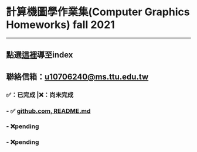 # 計算機圖學作業集(Computer Graphics Homeworks) fall 2021
***
## 點選[這裡]導至index
## 聯絡信箱：[u10706240@ms.ttu.edu.tw]
### ✅：已完成  |❌：尚未完成
[這裡]: <https://jackthehuman.github.io/CGhws/index.html>
[u10706240@ms.ttu.edu.tw]: <mailto:u10706240@ms.ttu.edu.tw>
### - ✅ [github.com, README.md]
### - ❌pending
### - ❌pending
[github.com, README.md]: <https://jackthehuman.github.io/CGhws/hw0.html>